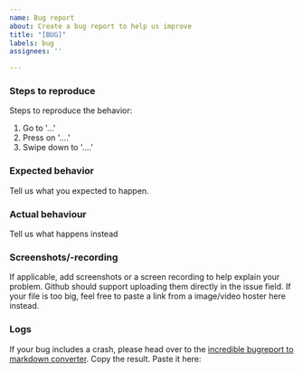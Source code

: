```yaml
---
name: Bug report
about: Create a bug report to help us improve
title: "[BUG]"
labels: bug
assignees: ''

---
```


<!--
Oh no, a bug. It happens. Thanks for reporting an issue with NewPipe

Use this template to notify us if you found a bug.

To make it easier for us to help you please enter detailed information below.

Please note, we only support the latest version of NewPipe and
master branch. Please make sure to upgrade & recreate the issue on the latest
version prior to opening an issue. The release page (https://github.com/TeamNewPipe/NewPipe/releases/latest) is a good start, make sure its version is the same as in you app (To check you version, press on the three line menu on the left, click on "About", and you will see your current version.)
-->
### Steps to reproduce
<!--If you cant reproduce it, please try and give as many details as possible how you think you got to the bug-->
Steps to reproduce the behavior:
1. Go to '...'
2. Press on '....'
3. Swipe down to '....'

### Expected behavior
Tell us what you expected to happen.

### Actual behaviour
Tell us what happens instead

### Screenshots/-recording
If applicable, add screenshots or a screen recording to help explain your problem. Github should support uploading them directly in the issue field. If your file is too big, feel free to paste a link from a image/video hoster here instead.

### Logs
If your bug includes a crash, please head over to the [incredible bugreport to markdown converter](https://teamnewpipe.github.io/CrashReportToMarkdown/). Copy the result. Paste it here:

<!--Thats right, here-->
